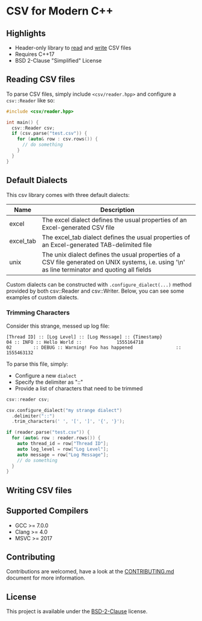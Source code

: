 # CSV for Modern C++

## Highlights

* Header-only library to [read](#reading-csv-files) and [write](#writing-csv-files) CSV files
* Requires C++17
* BSD 2-Clause "Simplified" License

## Reading CSV files

To parse CSV files, simply include ```<csv/reader.hpp>``` and configure a ```csv::Reader``` like so:

```cpp
#include <csv/reader.hpp>

int main() {
  csv::Reader csv;
  if (csv.parse("test.csv")) {
    for (auto& row : csv.rows()) {
      // do something
    }
  }
}
```

## Default Dialects

This csv library comes with three default dialects:

| Name    | Description                                                                                                                                       |
|------------|---------------------------------------------------------------------------------------------------------------------------------------------------|
| excel      | The excel dialect defines the usual properties of an Excel-generated CSV file                                                                     |
| excel_tab | The excel_tab dialect defines the usual properties of an Excel-generated TAB-delimited file                                                       |
| unix       | The unix dialect defines the usual properties of a CSV file generated on UNIX systems, i.e. using  '\n' as line terminator and quoting all fields |

Custom dialects can be constructed with ```.configure_dialect(...)``` method provided by both csv::Reader and csv::Writer. Below, you can see some examples of custom dialects. 

### Trimming Characters

Consider this strange, messed up log file: 

```csv
[Thread ID] :: [Log Level] :: [Log Message] :: {Timestamp}
04 :: INFO :: Hello World ::             1555164718
02        :: DEBUG :: Warning! Foo has happened                :: 1555463132
```

To parse this file, simply:
* Configure a new ```dialect```
* Specify the delimiter as "::"
* Provide a list of characters that need to be trimmed

```cpp
csv::reader csv;

csv.configure_dialect("my strange dialect")
  .delimiter("::")
  .trim_characters(' ', '[', ']', '{', '}');   

if (reader.parse("test.csv")) {
  for (auto& row : reader.rows()) {
    auto thread_id = row["Thread ID"];
    auto log_level = row["Log Level"];
    auto message = row["Log Message"];
    // do something
  }
}
```

## Writing CSV files

## Supported Compilers
* GCC >= 7.0.0
* Clang >= 4.0
* MSVC >= 2017

## Contributing
Contributions are welcomed, have a look at the [CONTRIBUTING.md](CONTRIBUTING.md) document for more information.

## License
This project is available under the [BSD-2-Clause](https://opensource.org/licenses/BSD-2-Clause) license.
